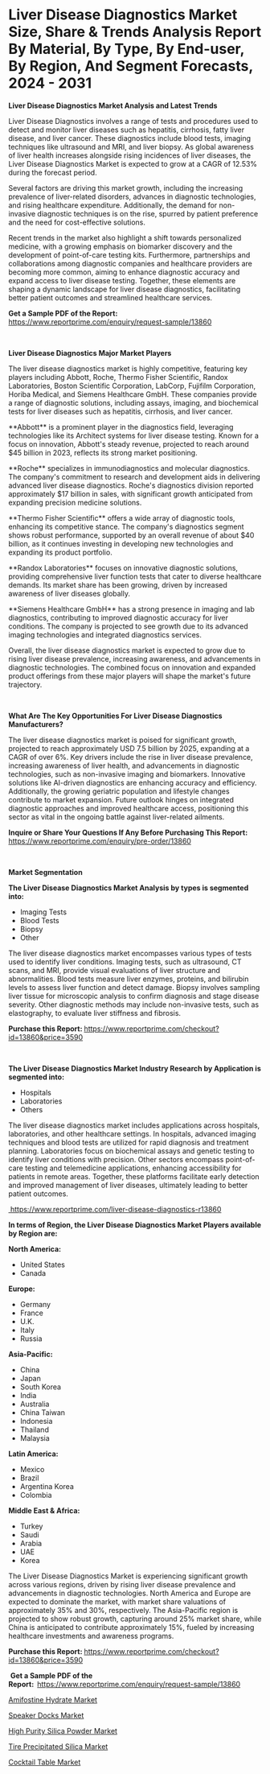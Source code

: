 <p><h1>Liver Disease Diagnostics Market Size, Share & Trends Analysis Report By Material, By Type, By End-user, By Region, And Segment Forecasts, 2024 - 2031</h1></p><p><strong>Liver Disease Diagnostics Market Analysis and Latest Trends</strong></p>
<p><p>Liver Disease Diagnostics involves a range of tests and procedures used to detect and monitor liver diseases such as hepatitis, cirrhosis, fatty liver disease, and liver cancer. These diagnostics include blood tests, imaging techniques like ultrasound and MRI, and liver biopsy. As global awareness of liver health increases alongside rising incidences of liver diseases, the Liver Disease Diagnostics Market is expected to grow at a CAGR of 12.53% during the forecast period.</p><p>Several factors are driving this market growth, including the increasing prevalence of liver-related disorders, advances in diagnostic technologies, and rising healthcare expenditure. Additionally, the demand for non-invasive diagnostic techniques is on the rise, spurred by patient preference and the need for cost-effective solutions. </p><p>Recent trends in the market also highlight a shift towards personalized medicine, with a growing emphasis on biomarker discovery and the development of point-of-care testing kits. Furthermore, partnerships and collaborations among diagnostic companies and healthcare providers are becoming more common, aiming to enhance diagnostic accuracy and expand access to liver disease testing. Together, these elements are shaping a dynamic landscape for liver disease diagnostics, facilitating better patient outcomes and streamlined healthcare services.</p></p>
<p><strong>Get a Sample PDF of the Report:&nbsp;</strong> <a href="https://www.reportprime.com/enquiry/request-sample/13860">https://www.reportprime.com/enquiry/request-sample/13860</a></p>
<p>&nbsp;</p>
<p><strong>Liver Disease Diagnostics Major Market Players</strong></p>
<p><p>The liver disease diagnostics market is highly competitive, featuring key players including Abbott, Roche, Thermo Fisher Scientific, Randox Laboratories, Boston Scientific Corporation, LabCorp, Fujifilm Corporation, Horiba Medical, and Siemens Healthcare GmbH. These companies provide a range of diagnostic solutions, including assays, imaging, and biochemical tests for liver diseases such as hepatitis, cirrhosis, and liver cancer.</p><p>**Abbott** is a prominent player in the diagnostics field, leveraging technologies like its Architect systems for liver disease testing. Known for a focus on innovation, Abbott's steady revenue, projected to reach around $45 billion in 2023, reflects its strong market positioning. </p><p>**Roche** specializes in immunodiagnostics and molecular diagnostics. The company's commitment to research and development aids in delivering advanced liver disease diagnostics. Roche's diagnostics division reported approximately $17 billion in sales, with significant growth anticipated from expanding precision medicine solutions.</p><p>**Thermo Fisher Scientific** offers a wide array of diagnostic tools, enhancing its competitive stance. The company's diagnostics segment shows robust performance, supported by an overall revenue of about $40 billion, as it continues investing in developing new technologies and expanding its product portfolio.</p><p>**Randox Laboratories** focuses on innovative diagnostic solutions, providing comprehensive liver function tests that cater to diverse healthcare demands. Its market share has been growing, driven by increased awareness of liver diseases globally.</p><p>**Siemens Healthcare GmbH** has a strong presence in imaging and lab diagnostics, contributing to improved diagnostic accuracy for liver conditions. The company is projected to see growth due to its advanced imaging technologies and integrated diagnostics services.</p><p>Overall, the liver disease diagnostics market is expected to grow due to rising liver disease prevalence, increasing awareness, and advancements in diagnostic technologies. The combined focus on innovation and expanded product offerings from these major players will shape the market's future trajectory.</p></p>
<p>&nbsp;</p>
<p><strong>What Are The Key Opportunities For Liver Disease Diagnostics Manufacturers?</strong></p>
<p><p>The liver disease diagnostics market is poised for significant growth, projected to reach approximately USD 7.5 billion by 2025, expanding at a CAGR of over 6%. Key drivers include the rise in liver disease prevalence, increasing awareness of liver health, and advancements in diagnostic technologies, such as non-invasive imaging and biomarkers. Innovative solutions like AI-driven diagnostics are enhancing accuracy and efficiency. Additionally, the growing geriatric population and lifestyle changes contribute to market expansion. Future outlook hinges on integrated diagnostic approaches and improved healthcare access, positioning this sector as vital in the ongoing battle against liver-related ailments.</p></p>
<p><strong>Inquire or Share Your Questions If Any Before Purchasing This Report:</strong> <a href="https://www.reportprime.com/enquiry/pre-order/13860">https://www.reportprime.com/enquiry/pre-order/13860</a></p>
<p>&nbsp;</p>
<p><strong>Market Segmentation</strong></p>
<p><strong>The Liver Disease Diagnostics Market Analysis by types is segmented into:</strong></p>
<p><ul><li>Imaging Tests</li><li>Blood Tests</li><li>Biopsy</li><li>Other</li></ul></p>
<p><p>The liver disease diagnostics market encompasses various types of tests used to identify liver conditions. Imaging tests, such as ultrasound, CT scans, and MRI, provide visual evaluations of liver structure and abnormalities. Blood tests measure liver enzymes, proteins, and bilirubin levels to assess liver function and detect damage. Biopsy involves sampling liver tissue for microscopic analysis to confirm diagnosis and stage disease severity. Other diagnostic methods may include non-invasive tests, such as elastography, to evaluate liver stiffness and fibrosis.</p></p>
<p><strong>Purchase this Report:&nbsp;</strong><a href="https://www.reportprime.com/checkout?id=13860&price=3590">https://www.reportprime.com/checkout?id=13860&price=3590</a></p>
<p>&nbsp;</p>
<p><strong>The Liver Disease Diagnostics Market Industry Research by Application is segmented into:</strong></p>
<p><ul><li>Hospitals</li><li>Laboratories</li><li>Others</li></ul></p>
<p><p>The liver disease diagnostics market includes applications across hospitals, laboratories, and other healthcare settings. In hospitals, advanced imaging techniques and blood tests are utilized for rapid diagnosis and treatment planning. Laboratories focus on biochemical assays and genetic testing to identify liver conditions with precision. Other sectors encompass point-of-care testing and telemedicine applications, enhancing accessibility for patients in remote areas. Together, these platforms facilitate early detection and improved management of liver diseases, ultimately leading to better patient outcomes.</p></p>
<p><a href="https://www.reportprime.com/liver-disease-diagnostics-r13860">&nbsp;https://www.reportprime.com/liver-disease-diagnostics-r13860</a></p>
<p><strong>In terms of Region, the Liver Disease Diagnostics Market Players available by Region are:</strong></p>
<p>
    <p> <strong> North America: </strong>
        <ul>
            <li>United States</li>
            <li>Canada</li>
        </ul>
        </p> 
    <p> <strong> Europe: </strong>
        <ul>
            <li>Germany</li>
            <li>France</li>
            <li>U.K.</li>
            <li>Italy</li>
            <li>Russia</li>
        </ul>
        </p> 
    <p> <strong> Asia-Pacific: </strong>
        <ul>
            <li>China</li>
            <li>Japan</li>
            <li>South Korea</li>
            <li>India</li>
            <li>Australia</li>
            <li>China Taiwan</li>
            <li>Indonesia</li>
            <li>Thailand</li>
            <li>Malaysia</li>
        </ul>
        </p> 
    <p> <strong> Latin America: </strong>
        <ul>
            <li>Mexico</li>
            <li>Brazil</li>
            <li>Argentina Korea</li>
            <li>Colombia</li>
        </ul>
        </p> 
    <p> <strong> Middle East & Africa: </strong>
        <ul>
            <li>Turkey</li>
            <li>Saudi</li>
            <li>Arabia</li>
            <li>UAE</li>
            <li>Korea</li>
        </ul>
    </p>
    </p>
<p><p>The Liver Disease Diagnostics Market is experiencing significant growth across various regions, driven by rising liver disease prevalence and advancements in diagnostic technologies. North America and Europe are expected to dominate the market, with market share valuations of approximately 35% and 30%, respectively. The Asia-Pacific region is projected to show robust growth, capturing around 25% market share, while China is anticipated to contribute approximately 15%, fueled by increasing healthcare investments and awareness programs.</p></p>
<p><strong>Purchase this Report: </strong><a href="https://www.reportprime.com/checkout?id=13860&price=3590">https://www.reportprime.com/checkout?id=13860&price=3590</a></p>
<p>&nbsp;<strong>Get a Sample PDF of the Report:&nbsp;&nbsp;</strong><a href="https://www.reportprime.com/enquiry/request-sample/13860">https://www.reportprime.com/enquiry/request-sample/13860</a></p>
<p><strong></strong></p>
<p><p><a href="https://medium.com/@shirleygreene26/the-market-for-amifostine-hydrate-market-is-examined-in-this-report-along-with-the-factors-that-6029a7dad17f">Amifostine Hydrate Market</a></p><p><a href="https://www.linkedin.com/pulse/speaker-docks-market-research-report-exploring-size-revenue-jfjee?trackingId=a49xQSUOQTG4AqXYhmH9lQ%3D%3D">Speaker Docks Market</a></p><p><a href="https://issuu.com/reportprime-2/docs/high-purity-silica-powder-market-si_1e8e9febf95405">High Purity Silica Powder Market</a></p><p><a href="https://issuu.com/reportprime-2/docs/tire-precipitated-silica-market-siz_6a04b50dcc17c6">Tire Precipitated Silica Market</a></p><p><a href="https://medium.com/@shirleygreene26/this-report-on-cocktail-table-market-is-a-comprehensive-analysis-of-market-shares-strategies-6127fd5da3be">Cocktail Table Market</a></p></p>